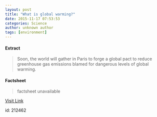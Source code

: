 ```yaml
---
layout: post
title: "What is global warming?"
date: 2015-11-17 07:53:53
categories: Science
author: unknown author
tags: [environment]
---
```



#### Extract
>Soon, the world will gather in Paris to forge a global pact to reduce greenhouse gas emissions blamed for dangerous levels of global warming.

#### Factsheet
>factsheet unavailable

[Visit Link](http://phys.org/news/2015-11-global_1.html)

id:  212462
